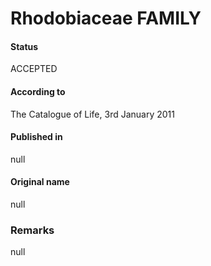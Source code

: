 Rhodobiaceae FAMILY
=======

#### Status
ACCEPTED

#### According to
The Catalogue of Life, 3rd January 2011

#### Published in
null

#### Original name
null

### Remarks
null